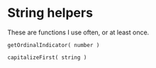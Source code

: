 # String helpers

These are functions I use often, or at least once. 

`getOrdinalIndicator( number )`

`capitalizeFirst( string )`
